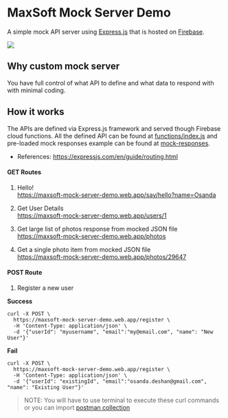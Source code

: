 # MaxSoft Mock Server Demo
A simple mock API server using [Express.js](https://expressjs.com/) that is hosted on [Firebase](https://firebase.google.com/).

![](https://miro.medium.com/max/1890/1*gfp_i-c0GPznwnwEx8Nhgg.png)

## Why custom mock server
You have full control of what API to define and what data to respond with with minimal coding.

## How it works
The APIs are defined via Express.js framework and served though Firebase cloud functions. All the defined API can be found at [functions/index.js](https://github.com/osandadeshan/maxsoft-mock-server-demo/blob/master/functions/index.js) and pre-loaded mock responses example can be found at [mock-responses](https://github.com/osandadeshan/maxsoft-mock-server-demo/tree/master/functions/mock-responses).

* References: https://expressjs.com/en/guide/routing.html

#### GET Routes
1. Hello! \
https://maxsoft-mock-server-demo.web.app/say/hello?name=Osanda

2. Get User Details \
https://maxsoft-mock-server-demo.web.app/users/1

3. Get large list of photos response from mocked JSON file \
https://maxsoft-mock-server-demo.web.app/photos

4. Get a single photo item from mocked JSON file \
https://maxsoft-mock-server-demo.web.app/photos/29647

#### POST Route
1. Register a new user

**Success**
```
curl -X POST \
  https://maxsoft-mock-server-demo.web.app/register \
  -H 'Content-Type: application/json' \
  -d '{"userId": "myusername", "email":"my@email.com", "name": "New User"}'
```

**Fail**
```
curl -X POST \
  https://maxsoft-mock-server-demo.web.app/register \
  -H 'Content-Type: application/json' \
  -d '{"userId": "existingId", "email":"osanda.deshan@gmail.com", "name": "Existing User"}'
```

> NOTE: You will have to use terminal to execute these curl commands or you can import [postman collection](https://www.getpostman.com/collections/4414bc745e79aedb2173)
